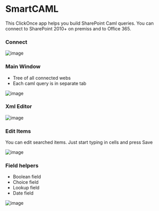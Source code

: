 # SmartCAML
This ClickOnce app helps you build SharePoint Caml queries. You can connect to SharePoint 2010+ on premiss and to Office 365.

### Connect
![image](https://sikorski.blob.core.windows.net/workshop-portal/smartcaml/screenshot/6eb3b3d0-e649-4fdb-8ed7-fab2dc9832aa.png)

### Main Window
* Tree of all connected webs
* Each caml query is in separate tab

![image](https://sikorski.blob.core.windows.net/workshop-portal/smartcaml/screenshot/80d7d50f-3d00-4ae2-96de-bcaec15f46a4.png)

### Xml Editor

![image](https://sikorski.blob.core.windows.net/workshop-portal/smartcaml/screenshot/a9736e81-8b3a-45c3-8b7e-a66ea2dff4b0.png)

### Edit Items
You can edit searched items. Just start typing in cells and press Save

![image](https://sikorski.blob.core.windows.net/workshop-portal/smartcaml/screenshot/cf38227d-4a0e-4e7d-aa4a-9f059e56c5eb.png)

### Field helpers
* Boolean field
* Choice field
* Lookup field
* Date field

![image](https://sikorski.blob.core.windows.net/workshop-portal/smartcaml/screenshot/d1c697d5-265b-42c2-abf7-da1e0ea43600.png)

